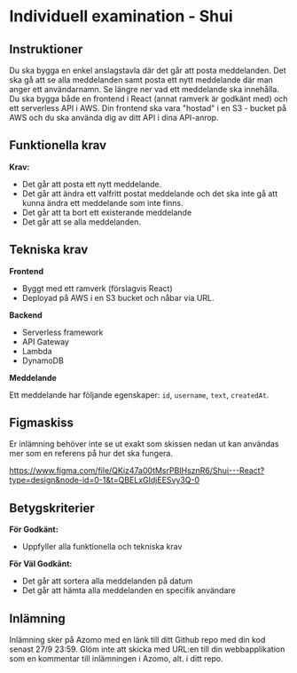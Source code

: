 # Individuell examination - Shui

## Instruktioner
Du ska bygga en enkel anslagstavla där det går att posta meddelanden. Det ska gå att se alla meddelanden samt posta ett nytt meddelande där man anger ett användarnamn. Se längre ner vad ett meddelande ska innehålla.
Du ska bygga både en frontend i React (annat ramverk är godkänt med) och ett serverless API i AWS. Din frontend ska vara "hostad" i en S3 - bucket på AWS och du ska använda dig av ditt API i dina API-anrop.


## Funktionella krav

**Krav:**
* Det går att posta ett nytt meddelande.
* Det går att ändra ett valfritt postat meddelande och det ska inte gå att kunna ändra ett meddelande som inte finns.
* Det går att ta bort ett existerande meddelande
* Det går att se alla meddelanden.

## Tekniska krav

**Frontend**

* Byggt med ett ramverk (förslagvis React)
* Deployad på AWS i en S3 bucket och nåbar via URL.

**Backend**

* Serverless framework
* API Gateway
* Lambda
* DynamoDB

**Meddelande**

Ett meddelande har följande egenskaper: `id`, `username`, `text`, `createdAt`.

## Figmaskiss

Er inlämning behöver inte se ut exakt som skissen nedan ut kan användas mer som en referens på hur det ska fungera.

https://www.figma.com/file/QKiz47a00tMsrPBIHsznR6/Shui---React?type=design&node-id=0-1&t=QBELxGIdjEESvy3Q-0

## Betygskriterier

**För Godkänt:**
* Uppfyller alla funktionella och tekniska krav

**För Väl Godkänt:**
* Det går att sortera alla meddelanden på datum
* Det går att hämta alla meddelanden en specifik användare

## Inlämning

Inlämning sker på Azomo med en länk till ditt Github repo med din kod senast 27/9 23:59. Glöm inte att skicka med URL:en till din webbapplikation som en kommentar till inlämningen i Azomo, alt. i ditt repo.

